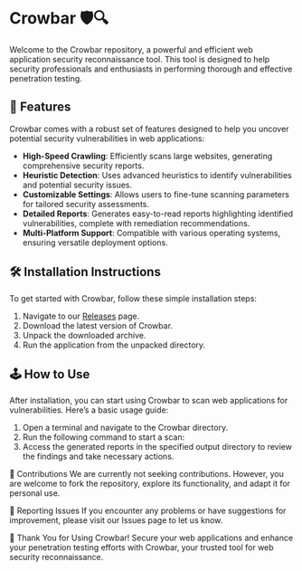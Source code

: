 # Crowbar 🛡️🔍

Welcome to the Crowbar repository, a powerful and efficient web application security reconnaissance tool. This tool is designed to help security professionals and enthusiasts in performing thorough and effective penetration testing.

## 🚀 Features

Crowbar comes with a robust set of features designed to help you uncover potential security vulnerabilities in web applications:

- **High-Speed Crawling**: Efficiently scans large websites, generating comprehensive security reports.
- **Heuristic Detection**: Uses advanced heuristics to identify vulnerabilities and potential security issues.
- **Customizable Settings**: Allows users to fine-tune scanning parameters for tailored security assessments.
- **Detailed Reports**: Generates easy-to-read reports highlighting identified vulnerabilities, complete with remediation recommendations.
- **Multi-Platform Support**: Compatible with various operating systems, ensuring versatile deployment options.

## 🛠️ Installation Instructions

To get started with Crowbar, follow these simple installation steps:

1. Navigate to our [Releases](../../releases) page.
2. Download the latest version of Crowbar.
3. Unpack the downloaded archive.
4. Run the application from the unpacked directory.

## 🕹️ How to Use

After installation, you can start using Crowbar to scan web applications for vulnerabilities. Here’s a basic usage guide:

1. Open a terminal and navigate to the Crowbar directory.
2. Run the following command to start a scan:
3. Access the generated reports in the specified output directory to review the findings and take necessary actions.

🛑 Contributions
We are currently not seeking contributions. However, you are welcome to fork the repository, explore its functionality, and adapt it for personal use.

🐞 Reporting Issues
If you encounter any problems or have suggestions for improvement, please visit our Issues page to let us know.

🌟 Thank You for Using Crowbar!
Secure your web applications and enhance your penetration testing efforts with Crowbar, your trusted tool for web security reconnaissance.
